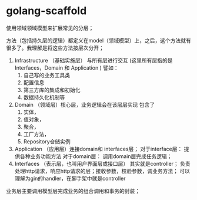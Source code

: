 # golang-scaffold

使用领域领域模型来扩展常见的分层；

方法（包括持久层的逻辑）都定义在model（领域模型）上，之后，这个方法就有很多了。我理解是将这些方法按层次分开；

1. Infrastructure （基础实施层）
    与所有层进行交互 (这里所有层指的是Interfaces，Domain 和 Application )
    譬如：
    1. 自己写的业务工具类
    2. 配置信息
    3. 第三方库的集成和初始化
    4. 数据持久化机制等 
2. Domain （领域层）核心层，业务逻辑会在该层层实现
    包含了
    1. 实体，
    2. 值对象， 
    3. 聚合，
    4. 工厂方法，
    5. Repository仓储实例 
3. Application （应用层）连接domain和 interfaces层；
    对于interface层： 提供各种业务功能方法
    对于domain层： 调用domain层完成任务逻辑；
4. Interfaces （表示层，也叫用户界面层或接口层） 其实就是controller；
负责处理http请求，响应http请求的层；接收参数，校验参数，调业务方法；
可以理解为gin的handler，在脚手架中就是controller


业务层主要调用模型层完成业务的组合调用和事务的封装；
